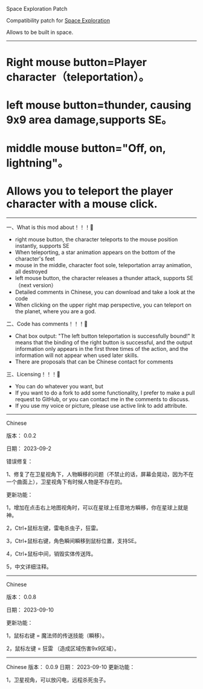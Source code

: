 Space Exploration Patch

Compatibility patch for [Space Exploration](https://mods.factorio.com/mod/space-exploration)

Allows [        ](                                  ) to be built in space.

---------------------------------------------------------------------------------------------------  

#  Right mouse button=Player character（teleportation）。
#  left mouse button=thunder, causing 9x9 area damage,supports SE。
#  middle mouse button="Off, on, lightning"。

#  Allows you to teleport the player character with a mouse click.

---------------------------------------------------------------------------------------------------  

一、What is this mod about！！！💟
  
   *  right mouse button, the character teleports to the mouse position instantly, supports SE
   *  When teleporting, a star animation appears on the bottom of the character's feet    
   *  mouse in the middle, character foot sole, teleportation array animation, all destroyed
   *  left mouse button, the character releases a thunder attack, supports SE           （next version）
   *  Detailed comments in Chinese, you can download and take a look at the code
   * When clicking on the upper right map perspective, you can teleport on the planet, where you are a god.

二、Code has comments！！！💟
   
   *  Chat box output: "The left button teleportation is successfully bound!" It means that the binding of the right button is successful, and the output information only appears in the first three times of the action, and the information will not appear when
   used later skills.
   *  There are proposals that can be Chinese contact for comments

三、Licensing！！！💟
   
   *  You can do whatever you want, but
   *  If you want to do a fork to add some functionality, I prefer to make a pull request to GitHub, or you can contact me in the comments to discuss.
   *  If you use my voice or picture, please use active link to add attribute.
---------------------------------------------------------------------------------------------------  

Chinese

版本： 0.0.2

日期： 2023-09-2

错误修复：

1、修复了在卫星视角下，人物瞬移的问题（不禁止的话，屏幕会晃动，因为不在一个曲面上），卫星视角下有时候人物是不存在的。

更新功能：

1，增加在点击右上地图视角时，可以在星球上任意地方瞬移，你在星球上就是神。

2，Ctrl+鼠标左键，雷电杀虫子，狂雷。

3，Ctrl+鼠标右键，角色瞬间瞬移到鼠标位置，支持SE。

4，Ctrl+鼠标中间，销毁实体传送阵。

5，中文详细注释。

---------------------------------------------------------------------------------------------------  

Chinese

版本： 0.0.8

日期： 2023-09-10

更新功能：

1，鼠标右键 = 魔法师的传送技能（瞬移）。

2，鼠标左键 = 狂雷 （造成区域伤害9x9区域）。

---------------------------------------------------------------------------------------------------  
Chinese
版本： 0.0.9
日期： 2023-09-10
更新功能：

1，卫星视角，可以放闪电，远程杀死虫子。


